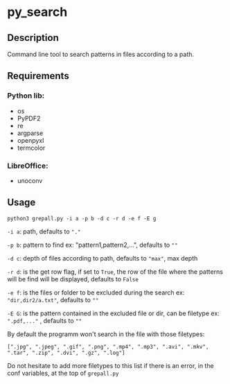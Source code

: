 # py_search

## Description

Command line tool to search patterns in files according to a path.

## Requirements

### Python lib:

- os
- PyPDF2
- re
- argparse
- openpyxl
- termcolor

### LibreOffice:

- unoconv

## Usage 

`python3 grepall.py -i a -p b -d c -r d -e f -E g`

`-i a`: path, defaults to `"."`

`-p b`: pattern to find ex: "pattern1,pattern2,...", defaults to `""`

`-d c`: depth of files according to path, defaults to `"max"`, max depth

`-r d`: is the get row flag, if set to `True`, the row of the file where the patterns will be find will be displayed, defaults to `False`

`-e f`: is the files or folder to be excluded during the search ex: `"dir,dir2/a.txt"`, defaults to `""`

`-E G`: is the pattern contained in the excluded file or dir, can be filetype ex: `".pdf,..."` , defaults to `""`

By default the programm won't search in the file with those filetypes:

`[".jpg", ".jpeg", ".gif", ".png", ".mp4", ".mp3", ".avi", ".mkv", ".tar", ".zip", ".dvi", ".gz", ".log"]`

Do not hesitate to add more filetypes to this list if there is an error, in the conf variables, at the top of `grepall.py`
